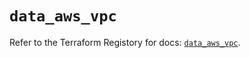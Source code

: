 # `data_aws_vpc`

Refer to the Terraform Registory for docs: [`data_aws_vpc`](https://www.terraform.io/docs/providers/aws/d/vpc).
